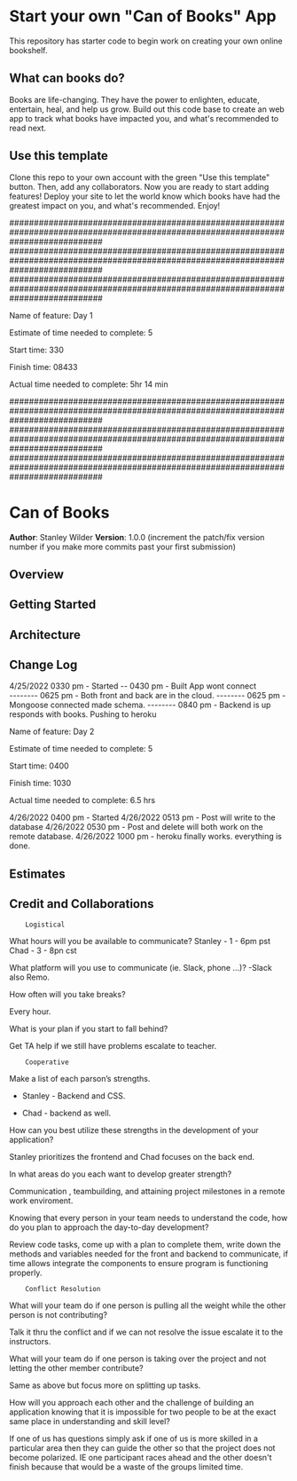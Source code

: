 # Start your own "Can of Books" App

This repository has starter code to begin work on creating your own online bookshelf.

## What can books do?

Books are life-changing. They have the power to enlighten, educate, entertain, heal, and help us grow. Build out this code base to create an web app to track what books have impacted you, and what's recommended to read next.

## Use this template

Clone this repo to your own account with the green "Use this template" button. Then, add any collaborators. Now you are ready to start adding features! Deploy your site to let the world know which books have had the greatest impact on you, and what's recommended. Enjoy!


###################################################################################################################################
###################################################################################################################################
###################################################################################################################################
  


	      

Name of feature: Day 1

Estimate of time needed to complete: 5

Start time: 330

Finish time: 08433

Actual time needed to complete: 5hr 14 min


###################################################################################################################################
###################################################################################################################################
###################################################################################################################################



# Can of Books

**Author**: Stanley Wilder
**Version**: 1.0.0 (increment the patch/fix version number if you make more commits past your first submission)

## Overview
<!-- returns books-->

## Getting Started
<!-- get books from server process them on front end  -->

## Architecture
<!-- JS html   css react mongo -->

## Change Log
<!-- Use this area to document the iterative changes made to your application as each feature is successfully implemented. Use time stamps. Here's an example:

01-01-2001 4:59pm - Application now has a fully-functional express server, with a GET route for the location resource. -->
4/25/2022  0330 pm -   Started 
--         0430 pm -   Built App wont connect  
--------   0625 pm  -  Both front and back are in the cloud. 
--------   0625 pm  -  Mongoose connected made schema.
--------   0840 pm  -  Backend is up responds with books.  Pushing to heroku

Name of feature: Day 2

Estimate of time needed to complete: 5

Start time: 0400

Finish time: 1030

Actual time needed to complete: 6.5 hrs

4/26/2022  0400 pm  -  Started
4/26/2022  0513 pm  -  Post will write to the database 
4/26/2022  0530 pm  -  Post and delete will both work on the remote database.
4/26/2022  1000 pm  -  heroku finally works.  everything is done.







## Estimates
<!-- See below -->

## Credit and Collaborations
<!-- Give credit (and a link) to other people or resources that helped you build this application. -->
		Logistical
What hours will you be available to communicate?
Stanley - 1 - 6pm   pst 
Chad  -	  3 - 8pn   cst 

What platform will you use to communicate (ie. Slack, phone …)?
-Slack also Remo.


How often will you take breaks?

Every hour.

What is your plan if you start to fall behind?

Get TA help if we still have problems escalate to teacher.





		Cooperative
Make a list of each parson’s strengths.

-  Stanley - Backend and CSS.  

-  Chad - backend as well. 




How can you best utilize these strengths in the development of your application?

Stanley prioritizes  the frontend and Chad focuses on the back end. 





In what areas do you each want to develop greater strength?

Communication , teambuilding, and attaining project milestones in a remote work enviroment.




Knowing that every person in your team needs to understand the code, how do you plan to approach the day-to-day development?

Review code tasks, come up with a plan to complete them, write down the methods and variables needed for the front and backend to communicate, 
if time allows integrate the components to ensure program is functioning properly. 





		Conflict Resolution

What will your team do if one person is pulling all the weight while the other person is not contributing?

Talk it thru the conflict and if we can not resolve the issue escalate it to the instructors. 



What will your team do if one person is taking over the project and not letting the other member contribute?

Same as above but focus more on splitting up tasks.


How will you approach each other and the challenge of building an application knowing that it is impossible for two people to be at the exact same place in understanding and skill level?

If one of us has questions simply ask if one of us is more skilled in a particular area then they can guide the other so that the project does not become polarized.  IE one 
participant races ahead and the other doesn't finish because that would be a waste of the groups limited time.





